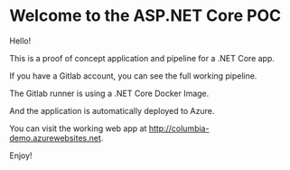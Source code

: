 # Welcome to the ASP.NET Core POC

Hello!

This is a proof of concept application and pipeline for a .NET Core app.

If you have a Gitlab account, you can see the full working pipeline.

The Gitlab runner is using a .NET Core Docker Image.

And the application is automatically deployed to Azure.

You can visit the working web app at http://columbia-demo.azurewebsites.net.

Enjoy!
